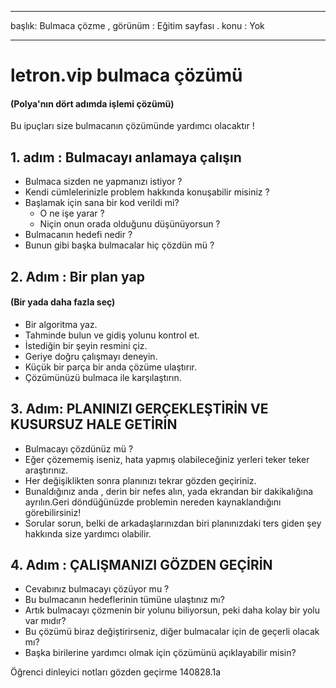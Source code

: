* * *

başlık: Bulmaca çözme , görünüm : Eğitim sayfası . konu : Yok

* * *

# letron.vip bulmaca çözümü

#### (Polya'nın dört adımda işlemi çözümü)

Bu ipuçları size bulmacanın çözümünde yardımcı olacaktır !

## 1. adım : Bulmacayı anlamaya çalışın

  * Bulmaca sizden ne yapmanızı istiyor ?
  * Kendi cümlelerinizle problem hakkında konuşabilir misiniz ?
  * Başlamak için sana bir kod verildi mi? 
      * O ne işe yarar ?
      * Niçin onun orada olduğunu düşünüyorsun ?
  * Bulmacanın hedefi nedir ?
  * Bunun gibi başka bulmacalar hiç çözdün mü ?

## 2. Adım : Bir plan yap

#### (Bir yada daha fazla seç)

  * Bir algoritma yaz.
  * Tahminde bulun ve gidiş yolunu kontrol et.
  * İstediğin bir şeyin resmini çiz.
  * Geriye doğru çalışmayı deneyin.
  * Küçük bir parça bir anda çözüme ulaştırır.
  * Çözümünüzü bulmaca ile karşılaştırın.

## 3. Adım: PLANINIZI GERÇEKLEŞTİRİN VE KUSURSUZ HALE GETİRİN

  * Bulmacayı çözdünüz mü ?
  * Eğer çözememiş iseniz, hata yapmış olabileceğiniz yerleri teker teker araştırınız.
  * Her değişiklikten sonra planınızı tekrar gözden geçiriniz.
  * Bunaldığınız anda , derin bir nefes alın, yada ekrandan bir dakikalığına ayrılın.Geri döndüğünüzde problemin nereden kaynaklandığını görebilirsiniz!
  * Sorular sorun, belki de arkadaşlarınızdan biri planınızdaki ters giden şey hakkında size yardımcı olabilir.

## 4. Adım : ÇALIŞMANIZI GÖZDEN GEÇİRİN

  * Cevabınız bulmacayı çözüyor mu ?
  * Bu bulmacanın hedeflerinin tümüne ulaştınız mı?
  * Artık bulmacayı çözmenin bir yolunu biliyorsun, peki daha kolay bir yolu var mıdır?
  * Bu çözümü biraz değiştirirseniz, diğer bulmacalar için de geçerli olacak mı?
  * Başka birilerine yardımcı olmak için çözümünü açıklayabilir misin?

Öğrenci dinleyici notları gözden geçirme 140828.1a